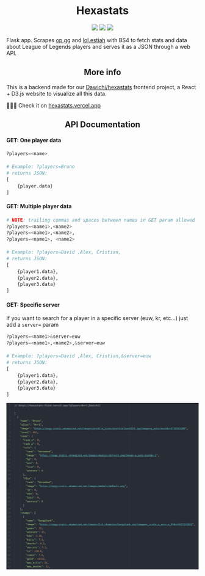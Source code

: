 <h1 align="center">Hexastats</h1>

<div align="center">
  </span><img src="https://img.shields.io/badge/made%20with-python-blue" /><span> <img src="https://img.shields.io/badge/made%20with-flask-white" /><span> </span><img src="https://img.shields.io/badge/made%20with-beautifulsoup4-green" />
</div>

Flask app. Scrapes [op.gg](https://www.op.gg/) and [lol.estiah](https://lol.estiah.com/) with BS4 to fetch stats and data about League of Legends players and serves it as a JSON through a web API. 





<h2 align="center">More info</h2>

This is a backend made for our [Dawichi/hexastats](https://github.com/Dawichi/hexastats) frontend project, a React + D3.js website to visualize all this data.

🎉🎉🎉 Check it on [hexastats.vercel.app](https://hexastats.vercel.app)





<h2 align="center">API Documentation</h2>

#### GET: One player data 

````python
?players=<name>

# Example: ?players=Bruno
# returns JSON:
[
    {player.data}
]
````




#### GET: Multiple player data 

````python
# NOTE: trailing commas and spaces between names in GET param allowed
?players=<name1>,<name2>
?players=<name1>,<name2>,
?players=<name1>, <name2>

# Example: ?players=David ,Alex, Cristian,
# returns JSON: 
[
    {player1.data},
    {player2.data},
    {player3.data}
]
````




#### GET: Specific server

If you want to search for a player in a specific server (euw, kr, etc...) just add a `server=` param 

````python
?players=<name1>&server=euw
?players=<name1>,<name2>,&server=euw

# Example: ?players=David ,Alex, Cristian,&server=euw
# returns JSON: 
[
    {player1.data},
    {player2.data},
    {player3.data}
]
````



![showcase](./showcase.png)





